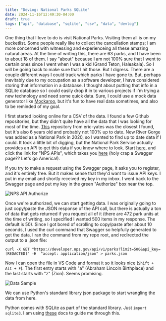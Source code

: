 ```yaml
---
title: "DevLog: National Parks SQLite"
date: 2024-11-16T12:49:30-04:00
draft: true
tags: ["api", "database", "sqlite", "csv", "data", "devlog"]
---
```

One thing that I love to do is visit National Parks. Visiting them all is on my bucketlist. Some people really like to collect the cancellation stamps; I am more concerned with witnessing and experienceing all these amazing natural areas. At the time of writing this, there are 63 parks, and I have been to about 18 of them. I say "about" because I am not 100% sure that I went to certain ones since I went when I was a kid (Grand Teton, Haleakala). So I will be going back to make sure that I hit those. But I digress. There are a couple different ways I could track which parks I have gone to. But, perhaps inevitably due to my occupation as a software developer, I have considered storing that information in a database. I thought about putting that info in a SQLite database so I could easily drop it in to various projects if I'm trying a new technology and need some quick data. Sure, I could use a mock data generator like [Mockaroo](https://www.mockaroo.com/), but it's fun to have real data sometimes, and also to be reminded of my goal.

I first started looking online for a CSV of the data. I found a few Github repositories, but they didn't quite have all the data that I was looking for most of the time. [This](https://github.com/eric-yates/National-Parks-SQL-Database) repository from eric-yates was the closest I found, but it's also 6 years old and probably not 100% up to date. New River Gorge was added as a National Park in 2020, so I wanted to find up to date data if I could. It took a little bit of digging, but the National Park Service actually provides an API to get this data if you know where to look. Start [here](https://www.nps.gov/subjects/science/science-data.htm), and click the link for "NPS APIs", which takes you [here](https://www.nps.gov/subjects/developer/api-documentation.htm) (holy crap a Swagger page?? Let's go America!).

If you try to make a request using the Swagger page, it asks you to register, and it's entirely free. But it makes sense that they'd want to issue API keys. I put in my email and shortly received my key in my inbox. I went back to the Swagger page and put my key in the green "Authorize" box near the top.

![NPS API Authorize](/posts/devlog-nationalparks-sqlite/nps-api-auth.png "NPS API Authorize")

Once we're authorized, we can start getting data. I was originally going to just copy/paste the JSON response of the API call, but there is actually a ton of data that gets returned if you request all of it (there are 472 park units at the time of writing, so I specified I wanted 500 items in my response. The default is 50). Since I got bored of scrolling to copy/paste after about 10 seconds, I used the curl command that Swagger so helpfully generated to get the data. I ran the command from my repo root, and redirected the output to a .json file:

```
curl -X GET "https://developer.nps.gov/api/v1/parks?limit=500&api_key=[REDACTED]" -H  "accept: application/json" > parks.json
```

Now I can open the file in VS Code and format it so it looks nice (`Shift + Alt + F`). The first entry starts with "a" (Abraham Lincoln Birthplace) and the last starts with "z" (Zion). Seems promising.

![Data Sample](/posts/devlog-nationalparks-sqlite/data-sample.png "Data Sample")

We can use Python's standard library json package to start wrangling the data from here.

Python comes with SQLite as part of the standard library. Just `import sqlite3`. I am using [these](https://docs.python.org/3/library/sqlite3.html) docs to guide me through this. 
